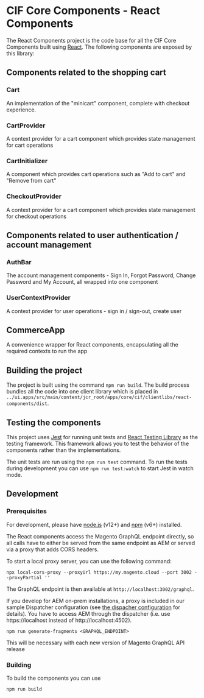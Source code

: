 # CIF Core Components - React Components

The React Components project is the code base for all the CIF Core Components built using [React](https://reactjs.org/). The following components are exposed by this library:

## Components related to the shopping cart

### Cart

An implementation of the "minicart" component, complete with checkout experience.

### CartProvider

A context provider for a cart component which provides state management for cart operations

### CartInitializer

A component which provides cart operations such as "Add to cart" and "Remove from cart"

### CheckoutProvider

A context provider for a cart component which provides state management for checkout operations

## Components related to user authentication / account management

### AuthBar

The account management components - Sign In, Forgot Password, Change Password and My Account, all wrapped into one component

### UserContextProvider

A context provider for user operations - sign in / sign-out, create user

## CommerceApp

A convenience wrapper for React components, encapsulating all the required contexts to run the app

## Building the project

The project is built using the command `npm run build`. The build process bundles all the code into one client library which is placed in `../ui.apps/src/main/content/jcr_root/apps/core/cif/clientlibs/react-components/dist`.

## Testing the components

This project uses [Jest](https://jestjs.io/) for running unit tests and [React Testing Library](https://testing-library.com/docs/react-testing-library/intro) as the testing framework. This framework allows you to test the behavior of the components rather than the implementations.

The unit tests are run using the `npm run test` command. To run the tests during development you can use `npm run test:watch` to start Jest in watch mode.

## Development

### Prerequisites

For development, please have [node.js](https://nodejs.org/) (v12+) and [npm](https://www.npmjs.com/get-npm) (v6+) installed.

The React components access the Magento GraphQL endpoint directly, so all calls have to either be served from the same endpoint as AEM or served via a proxy that adds CORS headers.

To start a local proxy server, you can use the following command:
```
npx local-cors-proxy --proxyUrl https://my.magento.cloud --port 3002 --proxyPartial ''
```
The GraphQL endpoint is then available at `http://localhost:3002/graphql`.

If you develop for AEM on-prem installations, a proxy is included in our sample Dispatcher configuration (see [the dispacher configuration](../dispatcher) for details). You have to access AEM through the dispatcher (i.e. use https://localhost instead of http://localhost:4502).

```
npm run generate-fragments <GRAPHQL_ENDPOINT>
```

This will be necessary with each new version of Magento GraphQL API release

### Building

To build the components you can use

```
npm run build
```

